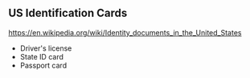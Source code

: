 ## US Identification Cards
https://en.wikipedia.org/wiki/Identity_documents_in_the_United_States


- Driver's license
- State ID card
- Passport card
